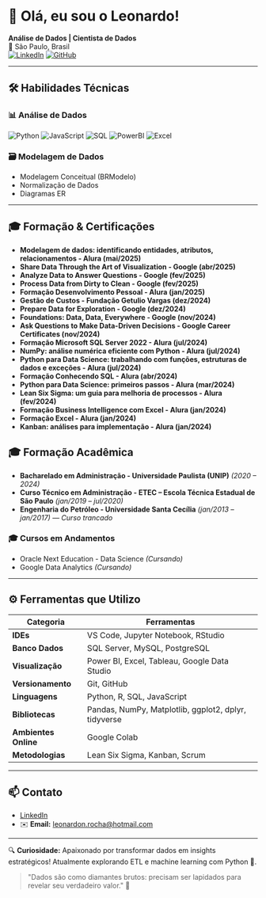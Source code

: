 # 👋 Olá, eu sou o Leonardo!

**Análise de Dados | Cientista de Dados**  
📍 São Paulo, Brasil  
[![LinkedIn](https://img.shields.io/badge/LinkedIn-Connect-blue?style=flat&logo=linkedin)](https://www.linkedin.com/in/leonardo-rocha-784a15227/)
[![GitHub](https://img.shields.io/badge/GitHub-Follow-black?style=flat&logo=github)](https://github.com/LeoNRocha-tech)

---

## 🛠️ **Habilidades Técnicas**
### 📊 Análise de Dados
![Python](https://img.shields.io/badge/Python-Básico-lightgrey?logo=python)
![JavaScript](https://img.shields.io/badge/JavaScript-Básico-lightgrey?logo=javascript)
![SQL](https://img.shields.io/badge/SQL-Intermediário-orange?logo=postgresql)
![PowerBI](https://img.shields.io/badge/Power_BI-Intermediário-yellowgreen?logo=powerbi)
![Excel](https://img.shields.io/badge/Excel-Avançado-green?logo=microsoftexcel)


### 🗃️ Modelagem de Dados
- Modelagem Conceitual (BRModelo)
- Normalização de Dados
- Diagramas ER

---

## 🎓 **Formação & Certificações**

- **Modelagem de dados: identificando entidades, atributos, relacionamentos - Alura (mai/2025)**  
- **Share Data Through the Art of Visualization - Google (abr/2025)**  
- **Analyze Data to Answer Questions - Google (fev/2025)**  
- **Process Data from Dirty to Clean - Google (fev/2025)**  
- **Formação Desenvolvimento Pessoal - Alura (jan/2025)**  
- **Gestão de Custos - Fundação Getulio Vargas (dez/2024)**  
- **Prepare Data for Exploration - Google (dez/2024)**  
- **Foundations: Data, Data, Everywhere - Google (nov/2024)**  
- **Ask Questions to Make Data-Driven Decisions - Google Career Certificates (nov/2024)**  
- **Formação Microsoft SQL Server 2022 - Alura (jul/2024)**  
- **NumPy: análise numérica eficiente com Python - Alura (jul/2024)**  
- **Python para Data Science: trabalhando com funções, estruturas de dados e exceções - Alura (jul/2024)**  
- **Formação Conhecendo SQL - Alura (abr/2024)**  
- **Python para Data Science: primeiros passos - Alura (mar/2024)**  
- **Lean Six Sigma: um guia para melhoria de processos - Alura (fev/2024)**  
- **Formação Business Intelligence com Excel - Alura (jan/2024)**  
- **Formação Excel - Alura (jan/2024)**  
- **Kanban: análises para implementação - Alura (jan/2024)**

## 🎓 **Formação Acadêmica**

- **Bacharelado em Administração - Universidade Paulista (UNIP)** *(2020 – 2024)*  
- **Curso Técnico em Administração - ETEC – Escola Técnica Estadual de São Paulo** *(jan/2019 – jul/2020)*  
- **Engenharia do Petróleo - Universidade Santa Cecília** *(jan/2013 – jan/2017)* — *Curso trancado*


### 🎓 Cursos em Andamentos 
- Oracle Next Education - Data Science *(Cursando)*
- Google Data Analytics *(Cursando)*
  
---

## ⚙️ **Ferramentas que Utilizo**
| Categoria            | Ferramentas                                                                  |
|----------------------|------------------------------------------------------------------------------|
| **IDEs**             | VS Code, Jupyter Notebook, RStudio                                           |
| **Banco Dados**      | SQL Server, MySQL, PostgreSQL                                                |
| **Visualização**     | Power BI, Excel, Tableau, Google Data Studio                                 |
| **Versionamento**    | Git, GitHub                                                                  |
| **Linguagens**       | Python, R, SQL, JavaScript                                                   |
| **Bibliotecas**      | Pandas, NumPy, Matplotlib, ggplot2, dplyr, tidyverse                         |
| **Ambientes Online** | Google Colab                                                                 |
| **Metodologias**     | Lean Six Sigma, Kanban, Scrum                                                       |


---

## 📫 **Contato**
- [LinkedIn](https://www.linkedin.com/in/leonardo-rocha-784a15227/)  
- ✉️ **Email:** [leonardon.rocha@hotmail.com]()  

---

🔍 **Curiosidade:** Apaixonado por transformar dados em insights estratégicos! Atualmente explorando ETL e machine learning com Python 🐍.


> "Dados são como diamantes brutos: precisam ser lapidados para revelar seu verdadeiro valor." 💎
